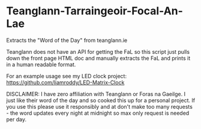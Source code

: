 # Teanglann-Tarraingeoir-Focal-An-Lae

Extracts the "Word of the Day" from teanglann.ie

Teanglann does not have an API for getting the FaL so this script just pulls down the front page HTML doc and manually extracts the FaL and prints it in a human readable format.

For an example usage see my LED clock project: https://github.com/liamroddy/LED-Matrix-Clock 

DISCLAIMER: I have zero affiliation with Teanglann or Foras na Gaeilge. I just like their word of the day and so cooked this up for a personal project.
If you use this please use it responsibly and at don't make too many requests - the word updates every night at midnight so max only request is needed per day.
 
